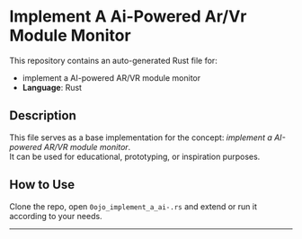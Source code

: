 # Implement A Ai-Powered Ar/Vr Module Monitor

This repository contains an auto-generated Rust file for:

- implement a AI-powered AR/VR module monitor
- **Language**: Rust

## Description

This file serves as a base implementation for the concept: *implement a AI-powered AR/VR module monitor*.  
It can be used for educational, prototyping, or inspiration purposes.

## How to Use

Clone the repo, open `0ojo_implement_a_ai-.rs` and extend or run it according to your needs.

---


